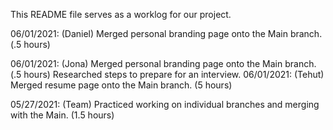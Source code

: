 This README file serves as a worklog for our project. 

06/01/2021: (Daniel) Merged personal branding page onto the Main branch.  (.5 hours)

06/01/2021: (Jona) Merged personal branding page onto the Main branch.  (.5 hours)
                    Researched steps to prepare for an interview. 
06/01/2021: (Tehut) Merged resume page onto the Main branch. (5 hours) 
                    
05/27/2021: (Team) Practiced working on individual branches and merging with the Main.  (1.5 hours)
